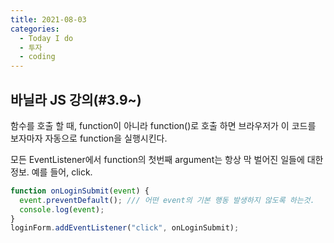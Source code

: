 ```yaml
---
title: 2021-08-03
categories:
  - Today I do
  - 투자
  - coding
---
```


## 바닐라 JS 강의(#3.9~)

함수를 호출 할 때, function이 아니라 function()로 호출 하면 브라우저가 이 코드를 보자마자 자동으로 function을 실행시킨다.

모든 EventListener에서 function의 첫번째 argument는 항상 막 벌어진 일들에 대한 정보. 예를 들어, click.

```javascript
function onLoginSubmit(event) {
  event.preventDefault(); /// 어떤 event의 기본 행동 발생하지 않도록 하는것.
  console.log(event);
}
loginForm.addEventListener("click", onLoginSubmit);
```
